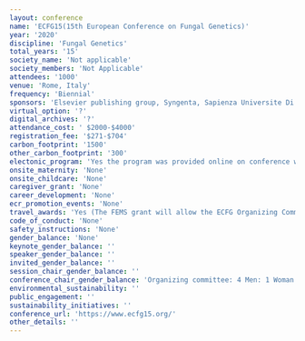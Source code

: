 ```yaml
---
layout: conference 
name: 'ECFG15(15th European Conference on Fungal Genetics)'
year: '2020'
discipline: 'Fungal Genetics'
total_years: '15'
society_name: 'Not applicable'
society_members: 'Not Applicable'
attendees: '1000'
venue: 'Rome, Italy'
frequency: 'Biennial'
sponsors: 'Elsevier publishing group, Syngenta, Sapienza Universite Di Roma. Novozymes, FEMS (Federation of European Microbiological Soceties)'
virtual_option: '?'
digital_archives: '?'
attendance_cost: ' $2000-$4000'
registration_fee: '$271-$704'
carbon_footprint: '1500'
other_carbon_footprint: '300'
electonic_program: 'Yes the program was provided online on conference website.'
onsite_maternity: 'None'
onsite_childcare: 'None'
caregiver_grant: 'None'
career_development: 'None'
ecr_promotion_events: 'None'
travel_awards: 'Yes (The FEMS grant will allow the ECFG Organizing Committee to financially support a maximum of 20 participants. The selected participants will receive 400 euro each to cover travel and accommodation expenses: Eligibility:   be a member of a FEMS Member Society* or be recommended by such a member     be an Early Career Scientist**     be an Active Microbiologist     be presenting author at the meeting (oral or poster)  '
code_of_conduct: 'None'
safety_instructions: 'None'
gender_balance: 'None'
keynote_gender_balance: ''
speaker_gender_balance: ''
invited_gender_balance: ''
session_chair_gender_balance: ''
conference_chair_gender_balance: 'Organizing committee: 4 Men: 1 Woman'
environmental_sustainability: ''
public_engagement: ''
sustainability_initiatives: ''
conference_url: 'https://www.ecfg15.org/'
other_details: ''
---
```

